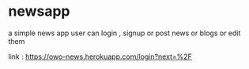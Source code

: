 # newsapp
a simple news app
user can login , signup or post news or blogs or edit them 

link : https://owo-news.herokuapp.com/login?next=%2F
